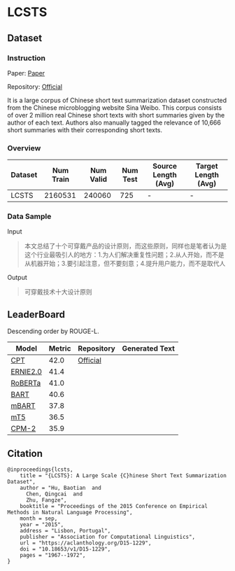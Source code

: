 # LCSTS

## Dataset

### Instruction

Paper: [Paper](https://arxiv.org/abs/1506.05865)

Repository: [Official](http://icrc.hitsz.edu.cn/Article/show/139.html)

It is a large corpus of Chinese short text summarization dataset constructed from the Chinese microblogging website Sina Weibo. This corpus consists of over 2 million real Chinese short texts with short summaries given by the author of each text. Authors also manually tagged the relevance of 10,666 short summaries with their corresponding short texts.

### Overview

| Dataset | Num Train | Num Valid | Num Test | Source Length (Avg) | Target Length (Avg) |
| ------- | --------- | --------- | -------- | ------------------- | ------------------- |
| LCSTS   | 2160531   | 240060    | 725      | -                   | -                   |

### Data Sample

Input

>本文总结了十个可穿戴产品的设计原则，而这些原则，同样也是笔者认为是这个行业最吸引人的地方：1.为人们解决重复性问题；2.从人开始，而不是从机器开始；3.要引起注意，但不要刻意；4.提升用户能力，而不是取代人

Output

>可穿戴技术十大设计原则

## LeaderBoard

Descending order by ROUGE-L.

| Model                                            | Metric | Repository                                 | Generated Text |
| ------------------------------------------------ | ------ | ------------------------------------------ | -------------- |
| [CPT](https://arxiv.org/pdf/2109.05729.pdf)      | $42.0$ | [Official](https://github.com/fastnlp/CPT) |                |
| [ERNIE2.0](https://arxiv.org/pdf/2109.05729.pdf) | $41.4$ |                                            |                |
| [RoBERTa](https://arxiv.org/pdf/2109.05729.pdf)  | $41.0$ |                                            |                |
| [BART](https://arxiv.org/pdf/2109.05729.pdf)     | $40.6$ |                                            |                |
| [mBART](https://arxiv.org/pdf/2109.05729.pdf)    | $37.8$ |                                            |                |
| [mT5](https://arxiv.org/pdf/2109.05729.pdf)      | $36.5$ |                                            |                |
| [CPM-2](https://arxiv.org/pdf/2109.05729.pdf)    | $35.9$ |                                            |                |

## Citation

```
@inproceedings{lcsts,
    title = "{LCSTS}: A Large Scale {C}hinese Short Text Summarization Dataset",
    author = "Hu, Baotian  and
      Chen, Qingcai  and
      Zhu, Fangze",
    booktitle = "Proceedings of the 2015 Conference on Empirical Methods in Natural Language Processing",
    month = sep,
    year = "2015",
    address = "Lisbon, Portugal",
    publisher = "Association for Computational Linguistics",
    url = "https://aclanthology.org/D15-1229",
    doi = "10.18653/v1/D15-1229",
    pages = "1967--1972",
}
```